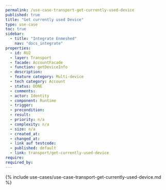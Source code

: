 ```yaml
---
permalink: /use-case-transport-get-currently-used-device
published: true
title: "Get currently used Device"
type: use-case
toc: true
sidebar:
  - title: "Integrate Enmeshed"
    nav: "docs_integrate"
properties:
  - id: RU2
  - layer: Transport
  - facade: AccountFacade
  - function: getDeviceInfo
  - description:
  - feature category: Multi-device
  - tech category: Account
  - status: DONE
  - comments:
  - actor: Identity
  - component: Runtime
  - trigger:
  - precondition:
  - result:
  - priority: n/a
  - complexity: n/a
  - size: n/a
  - created_at:
  - changed_at:
  - link auf testcode:
  - published: default
  - link: transport/get-currently-used-device
require:
required_by:
---
```


{% include use-cases/use-case-transport-get-currently-used-device.md %}
